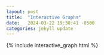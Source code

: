 ```yaml
---
layout: post
title:  "Interactive Graphs"
date:   2024-03-22 19:38:41 -0500
categories: jekyll update
---
```


{% include interactive_graph.html %}